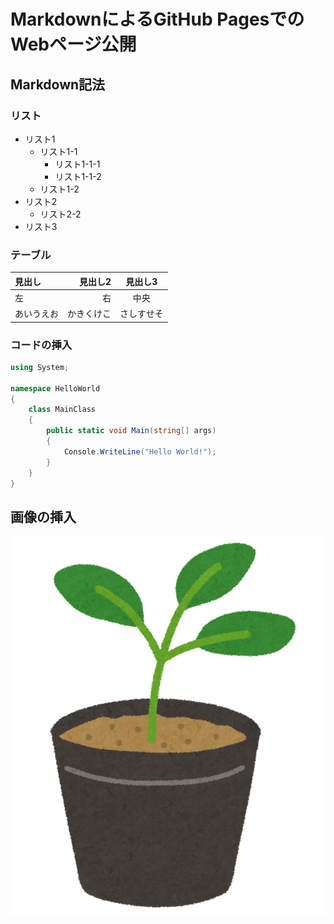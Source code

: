 # MarkdownによるGitHub PagesでのWebページ公開

## Markdown記法

### リスト
- リスト1
    - リスト1-1
        - リスト1-1-1
        - リスト1-1-2
    - リスト1-2
- リスト2
    - リスト2-2
- リスト3

### テーブル
|見出し|見出し2|見出し3|
|:--|--:|:--:|
|左|右|中央|
|あいうえお|かきくけこ|さしすせそ|

### コードの挿入

```cs
using System;

namespace HelloWorld
{
    class MainClass
    {
        public static void Main(string[] args)
        {
            Console.WriteLine("Hello World!");
        }
    }
}
```

## 画像の挿入
![植物の苗](images/syokubutsu_nae.png)
